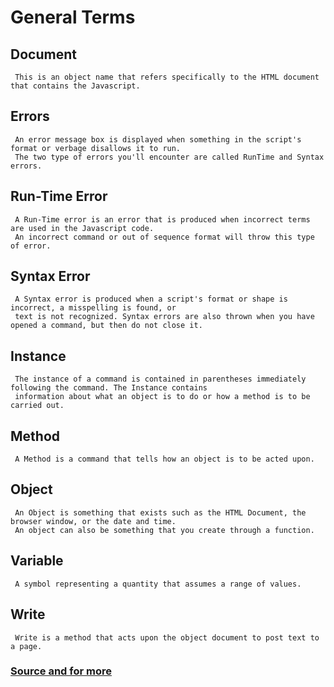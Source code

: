 # General Terms


## Document
     This is an object name that refers specifically to the HTML document that contains the Javascript.

## Errors
     An error message box is displayed when something in the script's format or verbage disallows it to run.  
     The two type of errors you'll encounter are called RunTime and Syntax errors.

## Run-Time Error
     A Run-Time error is an error that is produced when incorrect terms are used in the Javascript code.  
     An incorrect command or out of sequence format will throw this type of error.

## Syntax Error
     A Syntax error is produced when a script's format or shape is incorrect, a misspelling is found, or   
     text is not recognized. Syntax errors are also thrown when you have opened a command, but then do not close it.

## Instance
     The instance of a command is contained in parentheses immediately following the command. The Instance contains  
     information about what an object is to do or how a method is to be carried out.

## Method
     A Method is a command that tells how an object is to be acted upon.

## Object
     An Object is something that exists such as the HTML Document, the browser window, or the date and time.  
     An object can also be something that you create through a function.

## Variable
     A symbol representing a quantity that assumes a range of values.

## Write
     Write is a method that acts upon the object document to post text to a page.

### [Source and for more](https://trothman.com/ACES/javascript/Jsvocab.htm)

